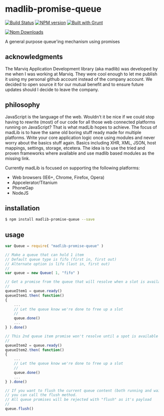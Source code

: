 # madlib-promise-queue
[![Build Status](https://travis-ci.org/Qwerios/madlib-promise-queue.svg?branch=master)](https://travis-ci.org/Qwerios/madlib-promise-queue) [![NPM version](https://badge.fury.io/js/madlib-promise-queue.png)](http://badge.fury.io/js/madlib-promise-queue) [![Built with Grunt](https://cdn.gruntjs.com/builtwith.png)](http://gruntjs.com/)

[![Npm Downloads](https://nodei.co/npm/madlib-promise-queue.png?downloads=true&stars=true)](https://nodei.co/npm/madlib-promise-queue.png?downloads=true&stars=true)

A general purpose queue'ing mechanism using promises


## acknowledgments
The Marviq Application Development library (aka madlib) was developed by me when I was working at Marviq. They were cool enough to let me publish it using my personal github account instead of the company account. We decided to open source it for our mutual benefit and to ensure future updates should I decide to leave the company.


## philosophy
JavaScript is the language of the web. Wouldn't it be nice if we could stop having to rewrite (most) of our code for all those web connected platforms running on JavaScript? That is what madLib hopes to achieve. The focus of madLib is to have the same old boring stuff ready made for multiple platforms. Write your core application logic once using modules and never worry about the basics stuff again. Basics including XHR, XML, JSON, host mappings, settings, storage, etcetera. The idea is to use the tried and proven frameworks where available and use madlib based modules as the missing link.

Currently madLib is focused on supporting the following platforms:

* Web browsers (IE6+, Chrome, Firefox, Opera)
* Appcelerator/Titanium
* PhoneGap
* NodeJS


## installation
```bash
$ npm install madlib-promise-queue --save
```

## usage
```javascript
var Queue = require( "madlib-promise-queue" )

// Make a queue that can hold 1 item
// Default queue type is fifo (first in, first out)
// Alternate option is lifo (last in, first out)
//
var queue = new Queue( 1, "fifo" )

// Get a promise from the queue that will resolve when a slot is available
//
queueItem1 = queue.ready()
queueItem1.then( function()
{
    ...
    // Let the queue know we're done to free up a slot
    //
    queue.done()
    ...
} ).done()

// This 2nd queue item promise won't resolve until a spot is available in the queue
//
queueItem2 = queue.ready()
queueItem2.then( function()
{
    ...
    // Let the queue know we're done to free up a slot
    //
    queue.done()
    ...
} ).done()

// If you want to flush the current queue content (both running and waiting)
// you can call the flush method.
// All queue promises will be rejected with "flush" as it's payload
//
queue.flush()
```